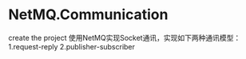 # NetMQ.Communication
create the project
使用NetMQ实现Socket通讯，实现如下两种通讯模型：
1.request-reply
2.publisher-subscriber
